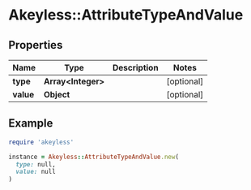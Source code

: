 # Akeyless::AttributeTypeAndValue

## Properties

| Name | Type | Description | Notes |
| ---- | ---- | ----------- | ----- |
| **type** | **Array&lt;Integer&gt;** |  | [optional] |
| **value** | **Object** |  | [optional] |

## Example

```ruby
require 'akeyless'

instance = Akeyless::AttributeTypeAndValue.new(
  type: null,
  value: null
)
```

